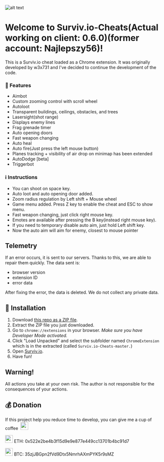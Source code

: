 ![alt text](http://i67.tinypic.com/357hs47.png "Survivio Banner")
# Welcome to Surviv.io-Cheats(Actual working on client: 0.6.0)(former account: Najlepszy56)!
This is a Surviv.io cheat loaded as a Chrome extension. It was originally developed by w3x731 and I've decided to continue the development of the code.



### 💪 Features

* Aimbot
* Custom zooming control with scroll wheel
* Autoloot
* Transparent buildings, ceilings, obstacles, and trees
* Lasersight(shot range)
* Displays enemy lines
* Frag grenade timer
* Auto opening doors
* Fast weapon changing
* Auto heal
* Auto fire(Just press the left mouse button)
* Planes tracking + visibility of air drop on minimap has been extended
* AutoDodge [beta]
* Triggerbot

### :information_source: Instructions

- You can shoot on space key.
- Auto loot and auto opening door added.
- Zoom radius regulation by Left shift + Mouse wheel
- Game menu added. Press Z key to enable the cheat and ESC to show menu.
- Fast weapon changing, just click right mouse key.
- Emotes are available after pressing the B key(instead right mouse key).
- If you need to temporary disable auto aim, just hold Left shift key.
- Now the auto aim will aim for enemy, closest to mouse pointer

## Telemetry

If an error occurs, it is sent to our servers. Thanks to this, we are able to repair them quickly.
The data sent is:
- browser version
- extension ID
- error data

After fixing the error, the data is deleted. We do not collect any private data.

## 🔨 Installation

1. Download [this repo as a ZIP file](https://github.com/PowerOfUniverse/Surviv.io-Cheats/archive/master.zip). 
2. Extract the ZIP file you just downloaded. 
3. Go to `chrome://extensions` in your browser. *Make sure you have Developer Mode activated.*
4. Click "Load Unpacked" and select the subfolder named `ChromeExtension` which is in the extracted (called `Surviv.io-Cheats-master.`)
5. Open [Surviv.io](http://Surviv.io).
6. Have fun!

## Warning!
All actions you take at your own risk. The author is not responsible for the consequences of your actions.

## :moneybag: Donation
If this project help you reduce time to develop, you can give me a cup of coffee &nbsp;<img src="http://oi68.tinypic.com/2pzmjk8.jpg" width=25px>

<img src="http://oi67.tinypic.com/33de4r4.jpg" width=25px> ETH: 0x522e2be4b3f15d9e9e877e449cc13701b4bc91d7

<img src="http://oi64.tinypic.com/2ekrt69.jpg" width=25px> BTC: 35zjJBGpn2fVd9Dtx5NmrhAXmPYK5r9sMZ
